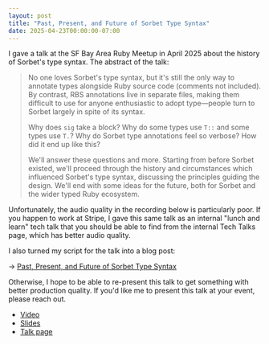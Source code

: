 ```yaml
---
layout: post
title: "Past, Present, and Future of Sorbet Type Syntax"
date: 2025-04-23T00:00:00-07:00
---
```


I gave a talk at the SF Bay Area Ruby Meetup in April 2025 about the history of
Sorbet's type syntax. The abstract of the talk:

> No one loves Sorbet's type syntax, but it's still the only way to annotate types alongside Ruby source code (comments not included). By contrast, RBS annotations live in separate files, making them difficult to use for anyone enthusiastic to adopt type—people turn to Sorbet largely in spite of its syntax.
>
> Why does `sig` take a block? Why do some types use `T::` and some types use `T.`? Why do Sorbet type annotations feel so verbose? How did it end up like this?
>
> We'll answer these questions and more. Starting from before Sorbet existed, we'll proceed through the history and circumstances which influenced Sorbet's type syntax, discussing the principles guiding the design. We'll end with some ideas for the future, both for Sorbet and the wider typed Ruby ecosystem.

Unfortunately, the audio quality in the recording below is particularly poor. If
you happen to work at Stripe, I gave this same talk as an internal "lunch and
learn" tech talk that you should be able to find from the internal Tech Talks
page, which has better audio quality.

I also turned my script for the talk into a blog post:

→ [Past, Present, and Future of Sorbet Type Syntax](https://blog.jez.io/history-of-sorbet-syntax/)

Otherwise, I hope to be able to re-present this talk to get something with
better production quality. If you'd like me to present this talk at your event,
please reach out.

- [Video](https://youtu.be/eqLbYCCCRO0?si=_V6Ik9P6-JHafGWe&t=3504)
- [Slides](https://sorbet.run/talks/SFRubyApril2025/#/)
- [Talk page](https://lu.ma/9uabe94u)


